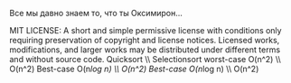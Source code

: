 Все мы давно знаем то, что ты Оксимирон...

MIT LICENSE: A short and simple permissive license with conditions only requiring preservation of copyright and license notices. Licensed works, modifications, and larger works may be distributed under different terms and without source code.
                Quicksort    \\\\   Selectionsort
worst-case        O(n^2)      \\\\     O(n^2)
Best-case         O(n*log n)   \\\\    O(n^2)
Best-case         O(n*log n)    \\\\   O(n^2)